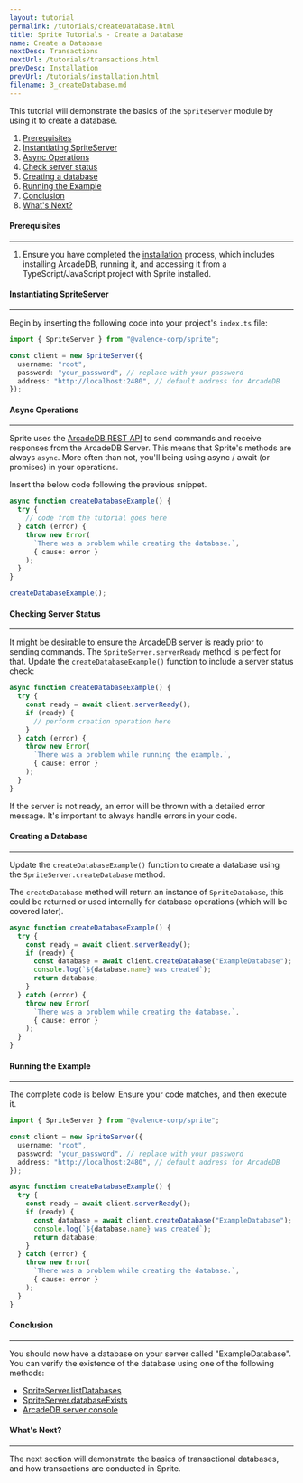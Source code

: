 ```yaml
---
layout: tutorial
permalink: /tutorials/createDatabase.html
title: Sprite Tutorials - Create a Database
name: Create a Database
nextDesc: Transactions
nextUrl: /tutorials/transactions.html
prevDesc: Installation
prevUrl: /tutorials/installation.html
filename: 3_createDatabase.md
---
```


This tutorial will demonstrate the basics of the `SpriteServer` module by using it to create a database.

1. [Prerequisites](#prerequisites)
2. [Instantiating SpriteServer](#instantiating-spriteserver)
2. [Async Operations](#async-operations)
3. [Check server status](#checking-server-status)
4. [Creating a database](#create-a-database)
5. [Running the Example](#running-the-example)
6. [Conclusion](#conclusion)
7. [What's Next?](#whats-next)

#### Prerequisites
---

1. Ensure you have completed the [installation](installation.html) process, which includes installing ArcadeDB, running it, and accessing it from a TypeScript/JavaScript project with Sprite installed.

#### Instantiating SpriteServer
---

Begin by inserting the following code into your project's `index.ts` file:

```ts
import { SpriteServer } from "@valence-corp/sprite";

const client = new SpriteServer({
  username: "root",
  password: "your_password", // replace with your password
  address: "http://localhost:2480", // default address for ArcadeDB
});
```

#### Async Operations
---

Sprite uses the [ArcadeDB REST API](https://docs.arcadedb.com/#HTTP-API) to send commands and receive responses from the ArcadeDB Server. This means that Sprite's methods are always `async`. More often than not, you'll being using async / await (or promises) in your operations.

Insert the below code following the previous snippet.

```ts
async function createDatabaseExample() {
  try {
    // code from the tutorial goes here
  } catch (error) {
    throw new Error(
      `There was a problem while creating the database.`,
      { cause: error }
    );
  }
}

createDatabaseExample();
```

#### Checking Server Status
---

It might be desirable to ensure the ArcadeDB server is ready prior to sending commands. The `SpriteServer.serverReady` method is perfect for that. Update the `createDatabaseExample()` function to include a server status check:

```ts
async function createDatabaseExample() {
  try {
    const ready = await client.serverReady();
    if (ready) {
      // perform creation operation here
    }
  } catch (error) {
    throw new Error(
      `There was a problem while running the example.`,
      { cause: error }
    );
  }
}
```

If the server is not ready, an error will be thrown with a detailed error message. It's important to always handle errors in your code.

#### Creating a Database
---

Update the `createDatabaseExample()` function to create a database using the `SpriteServer.createDatabase` method.

The `createDatabase` method will return an instance of `SpriteDatabase`, this could be returned or used internally for database operations (which will be covered later).

```ts
async function createDatabaseExample() {
  try {
    const ready = await client.serverReady();
    if (ready) {
      const database = await client.createDatabase("ExampleDatabase");
      console.log(`${database.name} was created`);
      return database;
    }
  } catch (error) {
    throw new Error(
      `There was a problem while creating the database.`,
      { cause: error }
    );
  }
}
```

#### Running the Example
---

The complete code is below. Ensure your code matches, and then execute it.


```ts
import { SpriteServer } from "@valence-corp/sprite";

const client = new SpriteServer({
  username: "root",
  password: "your_password", // replace with your password
  address: "http://localhost:2480", // default address for ArcadeDB
});

async function createDatabaseExample() {
  try {
    const ready = await client.serverReady();
    if (ready) {
      const database = await client.createDatabase("ExampleDatabase");
      console.log(`${database.name} was created`);
      return database;
    }
  } catch (error) {
    throw new Error(
      `There was a problem while creating the database.`,
      { cause: error }
    );
  }
}
```


#### Conclusion
---

You should now have a database on your server called "ExampleDatabase". You can verify the existence of the database using one of the following methods:

* [SpriteServer.listDatabases](../SpriteServer/listDatabases.html)
* [SpriteServer.databaseExists](../SpriteServer/databaseExists.html)
* [ArcadeDB server console](https://docs.arcadedb.com/#Console)

#### What's Next?
---

The next section will demonstrate the basics of transactional databases, and how transactions are conducted in Sprite.